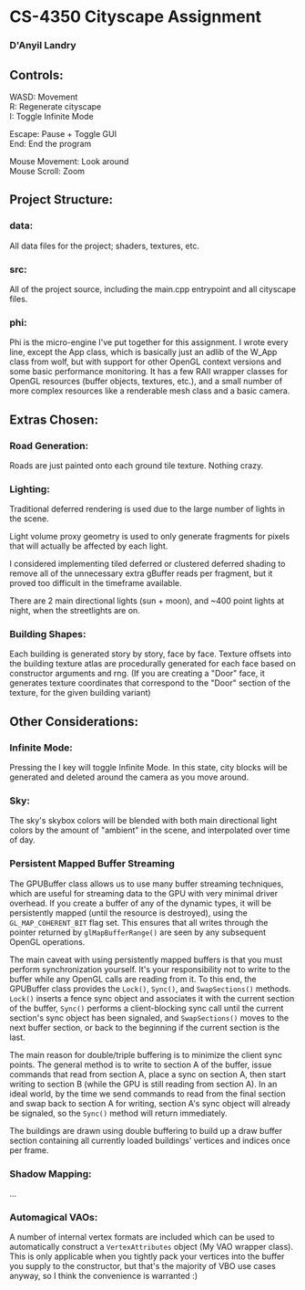 # CS-4350 Cityscape Assignment

### D'Anyil Landry

## Controls:

WASD: Movement\
R: Regenerate cityscape\
I: Toggle Infinite Mode

Escape: Pause + Toggle GUI\
End: End the program

Mouse Movement: Look around\
Mouse Scroll: Zoom

## Project Structure:

### data:

All data files for the project; shaders, textures, etc.

### src:

All of the project source, including the main.cpp entrypoint and all cityscape files.

### phi:

Phi is the micro-engine I've put together for this assignment. I wrote every line, except the App class, which is basically just an adlib of the W_App class from wolf, but with support for other OpenGL context versions and some basic performance monitoring. It has a few RAII wrapper classes for OpenGL resources (buffer objects, textures, etc.), and a small number of more complex resources like a renderable mesh class and a basic camera.

## Extras Chosen:

### Road Generation:

Roads are just painted onto each ground tile texture. Nothing crazy.

### Lighting:

Traditional deferred rendering is used due to the large number of lights in the scene.

Light volume proxy geometry is used to only generate fragments for pixels that will actually be affected by each light.

I considered implementing tiled deferred or clustered deferred shading to remove all of the unnecessary extra gBuffer reads per fragment, but it proved too difficult in the timeframe available.

There are 2 main directional lights (sun + moon), and ~400 point lights at night, when the streetlights are on.

### Building Shapes:

Each building is generated story by story, face by face. Texture offsets into the building texture atlas are procedurally generated for each face based on constructor arguments and rng. (If you are creating a "Door" face, it generates texture coordinates that correspond to the "Door" section of the texture, for the given building variant)

## Other Considerations:

### Infinite Mode:

Pressing the I key will toggle Infinite Mode. In this state, city blocks will be generated and deleted around the camera as you move around.

### Sky:

The sky's skybox colors will be blended with both main directional light colors by the amount of "ambient" in the scene, and interpolated over time of day.

### Persistent Mapped Buffer Streaming

The GPUBuffer class allows us to use many buffer streaming techniques, which are useful for streaming data to the GPU with very minimal driver overhead. If you create a buffer of any of the dynamic types, it will be persistently mapped (until the resource is destroyed), using the `GL_MAP_COHERENT_BIT` flag set. This ensures that all writes through the pointer returned by `glMapBufferRange()` are seen by any subsequent OpenGL operations.

The main caveat with using persistently mapped buffers is that you must perform synchronization yourself. It's your responsibility not to write to the buffer while any OpenGL calls are reading from it. To this end, the GPUBuffer class provides the `Lock()`, `Sync()`, and `SwapSections()` methods. `Lock()` inserts a fence sync object and associates it with the current section of the buffer, `Sync()` performs a client-blocking sync call until the current section's sync object has been signaled, and `SwapSections()` moves to the next buffer section, or back to the beginning if the current section is the last.

The main reason for double/triple buffering is to minimize the client sync points. The general method is to write to section A of the buffer, issue commands that read from section A, place a sync on section A, then start writing to section B (while the GPU is still reading from section A). In an ideal world, by the time we send commands to read from the final section and swap back to section A for writing, section A's sync object will already be signaled, so the `Sync()` method will return immediately.

The buildings are drawn using double buffering to build up a draw buffer section containing all currently loaded buildings' vertices and indices once per frame.

### Shadow Mapping:

...

### Automagical VAOs:

A number of internal vertex formats are included which can be used to automatically construct a `VertexAttributes` object (My VAO wrapper class). This is only applicable when you tightly pack your vertices into the buffer you supply to the constructor, but that's the majority of VBO use cases anyway, so I think the convenience is warranted :)